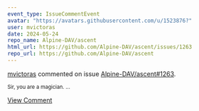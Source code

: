 ```yaml
---
event_type: IssueCommentEvent
avatar: "https://avatars.githubusercontent.com/u/1523876?"
user: mvictoras
date: 2024-05-24
repo_name: Alpine-DAV/ascent
html_url: https://github.com/Alpine-DAV/ascent/issues/1263
repo_url: https://github.com/Alpine-DAV/ascent
---
```


<a href='https://github.com/mvictoras' target='_blank'>mvictoras</a> commented on issue <a href='https://github.com/Alpine-DAV/ascent/issues/1263' target='_blank'>Alpine-DAV/ascent#1263</a>.

<small>Sir, you are a magician....</small>

<a href='https://github.com/Alpine-DAV/ascent/issues/1263' target='_blank'>View Comment</a>